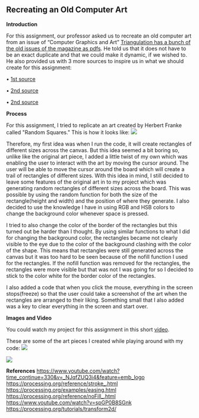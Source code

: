 ## Recreating an Old Computer Art

**Introduction**

For this assignment, our professor asked us to recreate an old computer art from an issue of 
“Computer Graphics and Art” [Triangulation has a bunch of the old issues of the magazine as pdfs](http://recodeproject.com/).
He told us that it does not have to be an exact duplicate and that we could make it dynamic, if we wished to.
He also provided us with 3 more sources to inspire us in what we should create for this assignment:

• [1st source](http://dada.compart-bremen.de/docUploads/COMPUTER_GRAPHICS_AND_ART_Aug1977.pdf)

• [2nd source](http://dada.compart-bremen.de/docUploads/ProgrammInformation21_PI21.pdf)

• [2nd source](http://dada.compart-bremen.de/docUploads/ProgrammInformation21_PI21.pdf)

**Process**

For this assignment, I tried to replicate an art created by Herbert Franke called "Random Squares." This is how it looks like:
![](https://i.imgur.com/igNZdNY.png)

Therefore, my first idea was when I run the code, it will create rectangles of different sizes across the canvas. But this idea
seemed a bit boring so, unlike like the original art piece, I added a little twist of my own which was enabling the user to interact 
with the art by moving the cursor around. The user will be able to move the cursor around the board which will create a trail of
rectangles of different sizes. With this idea in mind, I still decided to leave some features of the original art in to my
project which was generating random rectangles of different sizes across the board. This was possible by using the random function
for both the size of the rectangle(height and width) and the position of where they generate. I also decided to use the knowledge 
I have in using RGB and HSB colors to change the background color whenever space is pressed. 

I tried to also change the color of the border of the rectangles but this turned out be harder than I thought. By using similar 
functions to what I did for changing the background color, the rectangles became not clearly visible to the eye due to the color 
of the background clashing with the color of the shape. This means that rectangles were still generated across the canvas but it was
too hard to be seen because of the nofill function I used for the rectangles. If the nofill function was removed for the rectangles,
the rectangles were more visible but that was not I was going for so I decided to stick to the color white for the border color of the
rectangles.

I also added a code that when you click the mouse, everything in the screen stops(freeze) so that the user could take a screenshot
of the art when the rectangles are arranged to their liking. Something small that I also added was a key to clear everything in the 
screen and start over.

**Images and Video**

You could watch my project for this assignment in this short [video](https://youtu.be/1INdZ3HvWRw).

These are some of the art pieces I created while playing around with my code:
![](https://i.imgur.com/04aP39T.png)

![](https://i.imgur.com/HMJjFJR.png)

**References**
https://www.youtube.com/watch?time_continue=330&v=_NJqfZUQ3i4&feature=emb_logo
https://processing.org/reference/stroke_.html
https://processing.org/examples/easing.html
https://processing.org/reference/noFill_.html
https://www.youtube.com/watch?v=spGP0B8SGnk
https://processing.org/tutorials/transform2d/
